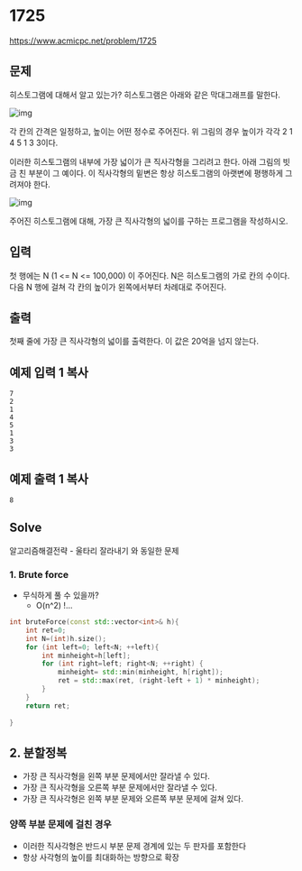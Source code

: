 # 1725

https://www.acmicpc.net/problem/1725

## 문제

히스토그램에 대해서 알고 있는가? 히스토그램은 아래와 같은 막대그래프를 말한다.

![img](https://www.acmicpc.net/JudgeOnline/upload/201006/hist.PNG)

각 칸의 간격은 일정하고, 높이는 어떤 정수로 주어진다. 위 그림의 경우 높이가 각각 2 1 4 5 1 3 3이다.

이러한 히스토그램의 내부에 가장 넓이가 큰 직사각형을 그리려고 한다. 아래 그림의 빗금 친 부분이 그 예이다. 이 직사각형의 밑변은 항상 히스토그램의 아랫변에 평행하게 그려져야 한다.

![img](https://www.acmicpc.net/JudgeOnline/upload/201006/histo.PNG)

주어진 히스토그램에 대해, 가장 큰 직사각형의 넓이를 구하는 프로그램을 작성하시오.

## 입력

첫 행에는 N (1 <= N <= 100,000) 이 주어진다. N은 히스토그램의 가로 칸의 수이다. 다음 N 행에 걸쳐 각 칸의 높이가 왼쪽에서부터 차례대로 주어진다.

## 출력

첫째 줄에 가장 큰 직사각형의 넓이를 출력한다. 이 값은 20억을 넘지 않는다.

## 예제 입력 1 복사

```
7
2
1
4
5
1
3
3
```

## 예제 출력 1 복사

```
8
```





## Solve

알고리즘해결전략 - 울타리 잘라내기 와 동일한 문제 

### 1. Brute force 

- 무식하게 풀 수 있을까?
  - O(n^2) !... 

```c++
int bruteForce(const std::vector<int>& h){
    int ret=0;
    int N=(int)h.size();
    for (int left=0; left<N; ++left){
        int minheight=h[left];
        for (int right=left; right<N; ++right) {
            minheight= std::min(minheight, h[right]);
            ret = std::max(ret, (right-left + 1) * minheight);
        }
    }
    return ret;
    
}
```



## 2. 분할정복

- 가장 큰 직사각형을 왼쪽 부분 문제에서만 잘라낼 수 있다. 
- 가장 큰 직사각형을 오른쪽 부분 문제에서만 잘라낼 수 있다. 
- 가장 큰 직사각형은 왼쪽 부분 문제와 오른쪽 부분 문제에 걸쳐 있다. 



### 양쪽 부분 문제에 걸친 경우

- 이러한 직사각형은 반드시 부분 문제 경계에 있는 두 판자를 포함한다
- 항상 사각형의 높이를 최대화하는 방향으로 확장 

